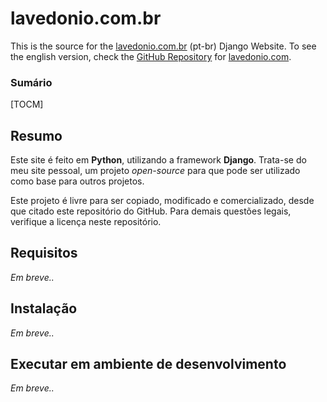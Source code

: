 # lavedonio.com.br

This is the source for the [lavedonio.com.br](https://www.lavedonio.com.br/) (pt-br) Django Website. To see the english version, check the [GitHub Repository](#) for [lavedonio.com](https://www.lavedonio.com/).

### Sumário
[TOCM]

## Resumo

Este site é feito em **Python**, utilizando a framework **Django**. Trata-se do meu site pessoal, um projeto *open-source* para que pode ser utilizado como base para outros projetos.

Este projeto é livre para ser copiado, modificado e comercializado, desde que citado este repositório do GitHub. Para demais questões legais, verifique a licença neste repositório.

## Requisitos

*Em breve..*

## Instalação

*Em breve..*

## Executar em ambiente de desenvolvimento

*Em breve..*
